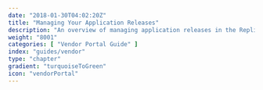 ```yaml
---
date: "2018-01-30T04:02:20Z"
title: "Managing Your Application Releases"
description: "An overview of managing application releases in the Replicated Vendor Portal"
weight: "8001"
categories: [ "Vendor Portal Guide" ]
index: "guides/vendor"
type: "chapter"
gradient: "turquoiseToGreen"
icon: "vendorPortal"
---
```


